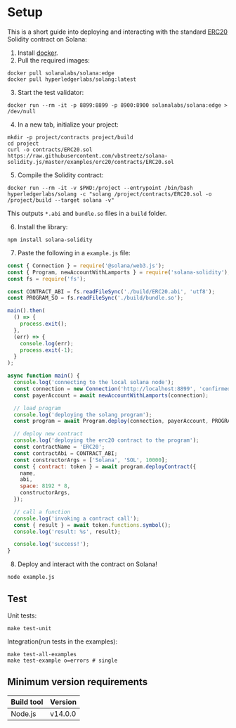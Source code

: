 # Setup

This is a short guide into deploying and interacting with the standard [ERC20](https://github.com/OpenZeppelin/openzeppelin-contracts/blob/master/contracts/token/ERC20/ERC20.sol) Solidity contract on Solana:

1. Install [docker](https://www.docker.com/).
2. Pull the required images:

```
docker pull solanalabs/solana:edge
docker pull hyperledgerlabs/solang:latest
```

3. Start the test validator:

```
docker run --rm -it -p 8899:8899 -p 8900:8900 solanalabs/solana:edge > /dev/null
```

4. In a new tab, initialize your project:

```
mkdir -p project/contracts project/build
cd project
curl -o contracts/ERC20.sol https://raw.githubusercontent.com/vbstreetz/solana-solidity.js/master/examples/erc20/contracts/ERC20.sol
```

5. Compile the Solidity contract:

```
docker run --rm -it -v $PWD:/project --entrypoint /bin/bash hyperledgerlabs/solang -c "solang /project/contracts/ERC20.sol -o /project/build --target solana -v"
```

This outputs `*.abi` and `bundle.so` files in a `build` folder.

6. Install the library:

```
npm install solana-solidity
```

7. Paste the following in a `example.js` file:

```js
const { Connection } = require('@solana/web3.js');
const { Program, newAccountWithLamports } = require('solana-solidity');
const fs = require('fs');

const CONTRACT_ABI = fs.readFileSync('./build/ERC20.abi', 'utf8');
const PROGRAM_SO = fs.readFileSync('./build/bundle.so');

main().then(
  () => {
    process.exit();
  },
  (err) => {
    console.log(err);
    process.exit(-1);
  }
);

async function main() {
  console.log('connecting to the local solana node');
  const connection = new Connection('http://localhost:8899', 'confirmed');
  const payerAccount = await newAccountWithLamports(connection);

  // load program
  console.log('deploying the solang program');
  const program = await Program.deploy(connection, payerAccount, PROGRAM_SO);

  // deploy new contract
  console.log('deploying the erc20 contract to the program');
  const contractName = 'ERC20';
  const contractAbi = CONTRACT_ABI;
  const constructorArgs = ['Solana', 'SOL', 10000];
  const { contract: token } = await program.deployContract({
    name,
    abi,
    space: 8192 * 8,
    constructorArgs,
  });

  // call a function
  console.log('invoking a contract call');
  const { result } = await token.functions.symbol();
  console.log('result: %s', result);

  console.log('success!');
}
```

8. Deploy and interact with the contract on Solana!

```
node example.js
```

## Test

Unit tests:

```
make test-unit
```

Integration(run tests in the examples):

```
make test-all-examples
make test-example o=errors # single
```

## Minimum version requirements

| Build tool | Version |
| :--------- | :------ |
| Node.js    | v14.0.0 |
